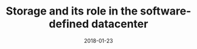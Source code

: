 ---
title: "Storage and its role in the software-defined datacenter"
date: "2018-01-23"
expiryDate: "2018-01-23"

event_start_date: "2018-01-23"
event_end_date: "2018-01-23"
event_start_time: "11:00 AM"
event_end_time: "12:00 PM"
event_location: "Online"
event_link: "https://www.redhat.com/en/events/storage-and-its-role-software-defined-datacenter"

event_type: "Webinar"
event_technology: "Storage"
---